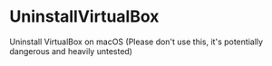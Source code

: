 # UninstallVirtualBox
Uninstall VirtualBox on macOS (Please don't use this, it's potentially dangerous and heavily untested)
